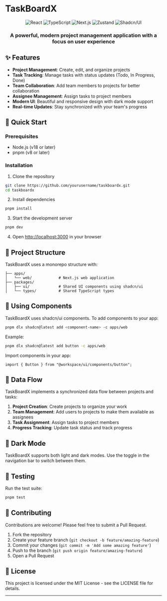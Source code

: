 # TaskBoardX

<div align="center">
  <img src="https://img.shields.io/badge/React-61DAFB?style=for-the-badge&logo=react&logoColor=black" alt="React" />
  <img src="https://img.shields.io/badge/TypeScript-3178C6?style=for-the-badge&logo=typescript&logoColor=white" alt="TypeScript" />
  <img src="https://img.shields.io/badge/Next.js-000000?style=for-the-badge&logo=next.js&logoColor=white" alt="Next.js" />
  <img src="https://img.shields.io/badge/Zustand-000000?style=for-the-badge&logo=zustand&logoColor=white" alt="Zustand" />
  <img src="https://img.shields.io/badge/Shadcn/UI-000000?style=for-the-badge&logo=shadcnui&logoColor=white" alt="Shadcn/UI" />
</div>

<div align="center">
  <h3>A powerful, modern project management application with a focus on user experience</h3>
</div>

## ✨ Features

- **Project Management**: Create, edit, and organize projects
- **Task Tracking**: Manage tasks with status updates (Todo, In Progress, Done)
- **Team Collaboration**: Add team members to projects for better collaboration
- **Assignee Management**: Assign tasks to project members
- **Modern UI**: Beautiful and responsive design with dark mode support
- **Real-time Updates**: Stay synchronized with your team's progress

## 🚀 Quick Start

### Prerequisites

- Node.js (v18 or later)
- pnpm (v8 or later)

### Installation

1. Clone the repository

```bash
git clone https://github.com/yourusername/taskboardx.git
cd taskboardx
```

2. Install dependencies

```bash
pnpm install
```

3. Start the development server

```bash
pnpm dev
```

4. Open [http://localhost:3000](http://localhost:3000) in your browser

## 🧩 Project Structure

TaskBoardX uses a monorepo structure with:

```
├── apps/
│   └── web/            # Next.js web application
├── packages/
│   ├── ui/             # Shared UI components using shadcn/ui
│   └── types/          # Shared TypeScript types
```

## 🔧 Using Components

TaskBoardX uses shadcn/ui components. To add components to your app:

```bash
pnpm dlx shadcn@latest add <component-name> -c apps/web
```

Example:

```bash
pnpm dlx shadcn@latest add button -c apps/web
```

Import components in your app:

```tsx
import { Button } from "@workspace/ui/components/button";
```

## 🔄 Data Flow

TaskBoardX implements a synchronized data flow between projects and tasks:

1. **Project Creation**: Create projects to organize your work
2. **Team Management**: Add users to projects to make them available as assignees
3. **Task Assignment**: Assign tasks to project members
4. **Progress Tracking**: Update task status and track progress

## 🌙 Dark Mode

TaskBoardX supports both light and dark modes. Use the toggle in the navigation bar to switch between them.

## 🧪 Testing

Run the test suite:

```bash
pnpm test
```

## 🤝 Contributing

Contributions are welcome! Please feel free to submit a Pull Request.

1. Fork the repository
2. Create your feature branch (`git checkout -b feature/amazing-feature`)
3. Commit your changes (`git commit -m 'Add some amazing feature'`)
4. Push to the branch (`git push origin feature/amazing-feature`)
5. Open a Pull Request

## 📝 License

This project is licensed under the MIT License - see the LICENSE file for details.

---
